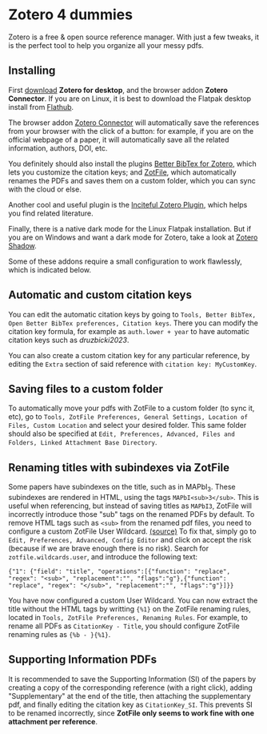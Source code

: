 # Zotero 4 dummies

Zotero is a free & open source reference manager. With just a few tweaks, it is the perfect tool to help you organize all your messy pdfs.

## Installing

First [download](https://www.zotero.org/download/) __Zotero for desktop__, and the browser addon __Zotero Connector__. If you are on Linux, it is best to download the Flatpak desktop install from [Flathub](https://flathub.org/apps/org.zotero.Zotero). 

The browser addon [Zotero Connector](https://www.zotero.org/download/) will automatically save the references from your browser with the click of a button: for example, if you are on the official webpage of a paper, it will automatically save all the related information, authors, DOI, etc.

You definitely should also install the plugins [Better BibTex for Zotero](https://retorque.re/zotero-better-bibtex/installation/index.html), which lets you customize the citation keys; and [ZotFile](http://zotfile.com/#how-to-install--set-up-zotfile), which automatically renames the PDFs and saves them on a custom folder, which you can sync with the cloud or else.

Another cool and useful plugin is the [Inciteful Zotero Plugin](https://github.com/inciteful-xyz/inciteful-zotero-plugin), which helps you find related literature.

Finally, there is a native dark mode for the Linux Flatpak installation. But if you are on Windows and want a dark mode for Zotero, take a look at [Zotero Shadow](https://github.com/pablogila/ZoteroShadow).

Some of these addons require a small configuration to work flawlessly, which is indicated below.

## Automatic and custom citation keys

You can edit the automatic citation keys by going to `Tools, Better BibTex, Open Better BibTex preferences, Citation keys`. There you can modify the citation key formula, for example as `auth.lower + year` to have automatic citation keys such as _druzbicki2023_.

You can also create a custom citation key for any particular reference, by editing the `Extra` section of said reference with `citation key: MyCustomKey`.

## Saving files to a custom folder

To automatically move your pdfs with ZotFile to a custom folder (to sync it, etc), go to `Tools, ZotFile Preferences, General Settings, Location of Files, Custom Location` and select your desired folder. This same folder should also be specified at `Edit, Preferences, Advanced, Files and Folders, Linked Attachment Base Directory`.

## Renaming titles with subindexes via ZotFile

Some papers have subindexes on the title, such as in MAPbI$_3$. These subindexes are rendered in HTML, using the tags `MAPbI<sub>3</sub>`. This is useful when referencing, but instead of saving titles as `MAPbI3`, ZotFile will incorrectly introduce those "sub" tags on the renamed PDFs by default. To remove HTML tags such as `<sub>` from the renamed pdf files, you need to configure a custom ZotFile User Wildcard. [(source)](https://github.com/jlegewie/zotfile/issues/455)
To fix that, simply go to `Edit, Preferences, Advanced, Config Editor` and click on accept the risk (because if we are brave enough there is no risk). Search for `zotfile.wildcards.user`, and introduce the following text:
```
{"1": {"field": "title", "operations":[{"function": "replace", "regex": "<sub>", "replacement":"", "flags":"g"},{"function": "replace", "regex": "</sub>", "replacement":"", "flags":"g"}]}}
```
You have now configured a custom User Wildcard. You can now extract the title without the HTML tags by writting `{%1}` on the ZotFile renaming rules, located in `Tools, ZotFile Preferences, Renaming Rules`.
For example, to rename all PDFs as `CitationKey - Title`, you should configure ZotFile renaming rules as `{%b - }{%1}`.

## Supporting Information PDFs

It is recommended to save the Supporting Information (SI) of the papers by creating a copy of the corresponding reference (with a right click), adding "Supplementary" at the end of the title, then attaching the supplementary pdf, and finally editing the citation key as `CitationKey_SI`. This prevents SI to be renamed incorrectly, since __ZotFile only seems to work fine with one attachment per reference__.

